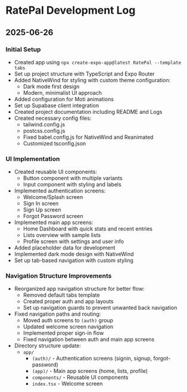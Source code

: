 # RatePal Development Log

## 2025-06-26

### Initial Setup
- Created app using `npx create-expo-app@latest RatePal --template tabs`
- Set up project structure with TypeScript and Expo Router
- Added NativeWind for styling with custom theme configuration:
  - Dark mode first design
  - Modern, minimalist UI approach
- Added configuration for Moti animations
- Set up Supabase client integration
- Created project documentation including README and Logs
- Created necessary config files:
  - tailwind.config.js
  - postcss.config.js
  - Fixed babel.config.js for NativeWind and Reanimated
  - Customized tsconfig.json

### UI Implementation
- Created reusable UI components:
  - Button component with multiple variants
  - Input component with styling and labels
- Implemented authentication screens:
  - Welcome/Splash screen
  - Sign In screen
  - Sign Up screen
  - Forgot Password screen
- Implemented main app screens:
  - Home Dashboard with quick stats and recent entries
  - Lists overview with sample lists
  - Profile screen with settings and user info
- Added placeholder data for development
- Implemented dark mode design with NativeWind
- Set up tab-based navigation with custom styling

### Navigation Structure Improvements
- Reorganized app navigation structure for better flow:
  - Removed default tabs template
  - Created proper auth and app layouts
  - Set up navigation guards to prevent unwanted back navigation
- Fixed navigation paths and routing:
  - Moved auth screens to `(auth)` group
  - Updated welcome screen navigation
  - Implemented proper sign-in flow
  - Fixed navigation between auth and main app screens
- Directory structure update:
  - `app/`
    - `(auth)/` - Authentication screens (signin, signup, forgot-password)
    - `(app)/` - Main app screens (home, lists, profile)
    - `components/` - Reusable UI components
    - `index.tsx` - Welcome screen